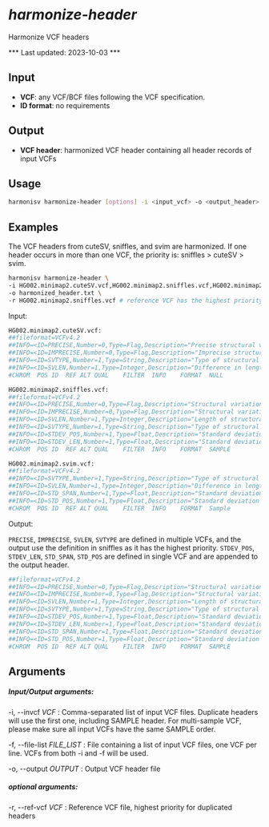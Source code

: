 # *harmonize-header*

Harmonize VCF headers

*** Last updated: 2023-10-03 ***

## Input
- **VCF**: any VCF/BCF files following the VCF specification.
- **ID format**: no requirements

## Output
- **VCF header**: harmonized VCF header containing all header records of input VCFs


## Usage

``` bash
harmonisv harmonize-header [options] -i <input_vcf> -o <output_header> 
```

## Examples

The VCF headers from cuteSV, sniffles, and svim are harmonized. If one header occurs in more than one VCF, the priority is: sniffles > cuteSV > svim.

``` bash
harmonisv harmonize-header \
-i HG002.minimap2.cuteSV.vcf,HG002.minimap2.sniffles.vcf,HG002.minimap2.svim.vcf \
-o harmonized_header.txt \
-r HG002.minimap2.sniffles.vcf # reference VCF has the highest priority
```

Input:
``` bash
HG002.minimap2.cuteSV.vcf:
##fileformat=VCFv4.2
##INFO=<ID=PRECISE,Number=0,Type=Flag,Description="Precise structural variant">
##INFO=<ID=IMPRECISE,Number=0,Type=Flag,Description="Imprecise structural variant">
##INFO=<ID=SVTYPE,Number=1,Type=String,Description="Type of structural variant">
##INFO=<ID=SVLEN,Number=1,Type=Integer,Description="Difference in length between REF and ALT alleles">
#CHROM	POS	ID	REF	ALT	QUAL	FILTER	INFO	FORMAT	NULL

HG002.minimap2.sniffles.vcf:
##fileformat=VCFv4.2
##INFO=<ID=PRECISE,Number=0,Type=Flag,Description="Structural variation with precise breakpoints">
##INFO=<ID=IMPRECISE,Number=0,Type=Flag,Description="Structural variation with imprecise breakpoints">
##INFO=<ID=SVLEN,Number=1,Type=Integer,Description="Length of structural variation">
##INFO=<ID=SVTYPE,Number=1,Type=String,Description="Type of structural variation">
##INFO=<ID=STDEV_POS,Number=1,Type=Float,Description="Standard deviation of structural variation start position">
##INFO=<ID=STDEV_LEN,Number=1,Type=Float,Description="Standard deviation of structural variation length">
#CHROM	POS	ID	REF	ALT	QUAL	FILTER	INFO	FORMAT	SAMPLE

HG002.minimap2.svim.vcf:
##fileformat=VCFv4.2
##INFO=<ID=SVTYPE,Number=1,Type=String,Description="Type of structural variant">
##INFO=<ID=SVLEN,Number=1,Type=Integer,Description="Difference in length between REF and ALT alleles">
##INFO=<ID=STD_SPAN,Number=1,Type=Float,Description="Standard deviation in span of merged SV signatures">
##INFO=<ID=STD_POS,Number=1,Type=Float,Description="Standard deviation in position of merged SV signatures">
#CHROM	POS	ID	REF	ALT	QUAL	FILTER	INFO	FORMAT	Sample
```

Output:

`PRECISE`, `IMPRECISE`, `SVLEN`, `SVTYPE` are defined in multiple VCFs, and the output use the definition in sniffles as it has the highest priority. `STDEV_POS`, `STDEV_LEN`, `STD_SPAN`, `STD_POS` are defined in single VCF and are appended to the output header.

``` bash
##fileformat=VCFv4.2
##INFO=<ID=PRECISE,Number=0,Type=Flag,Description="Structural variation with precise breakpoints">
##INFO=<ID=IMPRECISE,Number=0,Type=Flag,Description="Structural variation with imprecise breakpoints">
##INFO=<ID=SVLEN,Number=1,Type=Integer,Description="Length of structural variation">
##INFO=<ID=SVTYPE,Number=1,Type=String,Description="Type of structural variation">
##INFO=<ID=STDEV_POS,Number=1,Type=Float,Description="Standard deviation of structural variation start position">
##INFO=<ID=STDEV_LEN,Number=1,Type=Float,Description="Standard deviation of structural variation length">
##INFO=<ID=STD_SPAN,Number=1,Type=Float,Description="Standard deviation in span of merged SV signatures">
##INFO=<ID=STD_POS,Number=1,Type=Float,Description="Standard deviation in position of merged SV signatures">
#CHROM	POS	ID	REF	ALT	QUAL	FILTER	INFO	FORMAT	SAMPLE
```

## Arguments

##### Input/Output arguments:
-i, --invcf *VCF*
:   Comma-separated list of input VCF files. Duplicate headers will use the first one, including SAMPLE header. For multi-sample VCF, please make sure all input VCFs have the same SAMPLE order.
  
-f, --file-list *FILE_LIST*
:   File containing a list of input VCF files, one VCF per line. VCFs from both -i and -f will be used.

-o, --output *OUTPUT*
:   Output VCF header file

##### optional arguments:
-r, --ref-vcf *VCF*
:   Reference VCF file, highest priority for duplicated headers
